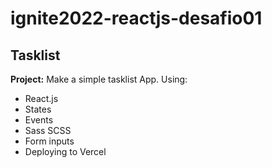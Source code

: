 # ignite2022-reactjs-desafio01

<h2>Tasklist</h2>

<strong>Project:</strong> Make a simple tasklist App. Using:

<ul>
  <li>React.js</li>
  <li>States</li>
  <li>Events</li>
  <li>Sass SCSS</li>  
  <li>Form inputs</li>
  <li>Deploying to Vercel</li>
</ul>
